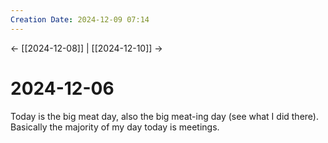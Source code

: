 ```yaml
---
Creation Date: 2024-12-09 07:14
---
```


<- [[2024-12-08]] | [[2024-12-10]]  ->

# 2024-12-06
Today is the big meat day, also the big meat-ing day (see what I did there). Basically the majority of my day today is meetings. 